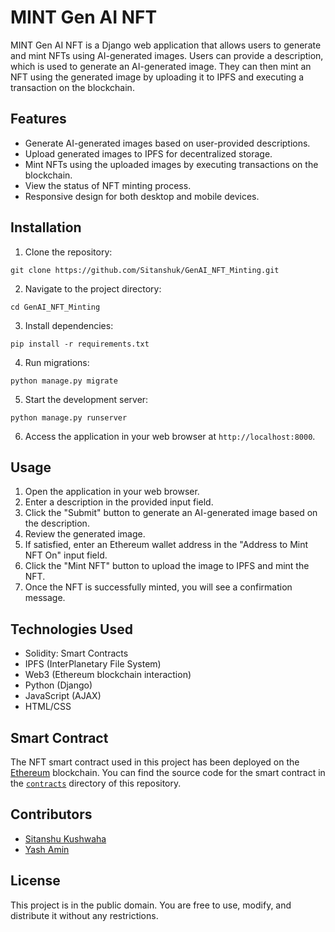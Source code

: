 # MINT Gen AI NFT

MINT Gen AI NFT is a Django web application that allows users to generate and mint NFTs using AI-generated images. Users can provide a description, which is used to generate an AI-generated image. They can then mint an NFT using the generated image by uploading it to IPFS and executing a transaction on the blockchain.

## Features

- Generate AI-generated images based on user-provided descriptions.
- Upload generated images to IPFS for decentralized storage.
- Mint NFTs using the uploaded images by executing transactions on the blockchain.
- View the status of NFT minting process.
- Responsive design for both desktop and mobile devices.

## Installation

1. Clone the repository:

```
git clone https://github.com/Sitanshuk/GenAI_NFT_Minting.git
```

2. Navigate to the project directory:

```
cd GenAI_NFT_Minting
```

3. Install dependencies:
```
pip install -r requirements.txt
```
4. Run migrations:
```
python manage.py migrate
```

5. Start the development server:
```
python manage.py runserver
```

6. Access the application in your web browser at `http://localhost:8000`.

## Usage

1. Open the application in your web browser.
2. Enter a description in the provided input field.
3. Click the "Submit" button to generate an AI-generated image based on the description.
4. Review the generated image.
5. If satisfied, enter an Ethereum wallet address in the "Address to Mint NFT On" input field.
6. Click the "Mint NFT" button to upload the image to IPFS and mint the NFT.
7. Once the NFT is successfully minted, you will see a confirmation message.

## Technologies Used

- Solidity: Smart Contracts
- IPFS (InterPlanetary File System)
- Web3 (Ethereum blockchain interaction)
- Python (Django)
- JavaScript (AJAX)
- HTML/CSS

## Smart Contract

The NFT smart contract used in this project has been deployed on the [Ethereum](https://sepolia.etherscan.io/address/0x18c005e964227f873a03ef89f14a7b5678dce697) blockchain. You can find the source code for the smart contract in the [`contracts`](contracts/) directory of this repository.


## Contributors

- [Sitanshu Kushwaha](https://github.com/Sitanshuk)
- [Yash Amin]()

## License

This project is in the public domain. You are free to use, modify, and distribute it without any restrictions.


